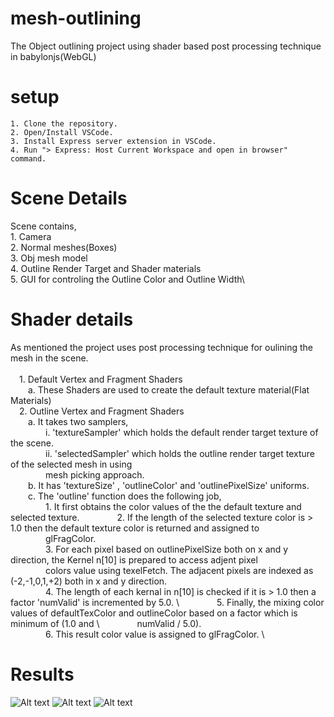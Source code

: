 # mesh-outlining
The Object outlining project using shader based post processing technique in babylonjs(WebGL)
# setup
    1. Clone the repository.
    2. Open/Install VSCode.
    3. Install Express server extension in VSCode. 
    4. Run "> Express: Host Current Workspace and open in browser" command.

# Scene Details 
  Scene contains,\
      1. Camera\
      2. Normal meshes(Boxes)\
      3. Obj mesh model\
      4. Outline Render Target and Shader materials\
      5. GUI for controling the Outline Color and Outline Width\

# Shader details
  As mentioned the project uses post processing technique for oulining the mesh in the scene.\
  \
      &emsp;1. Default Vertex and Fragment Shaders\
          &emsp;&emsp;a. These Shaders are used to create the default texture material(Flat Materials)
          \
      &emsp;2. Outline Vertex and Fragment Shaders
      \
          &emsp;&emsp;a. It takes two samplers,
          \
              &emsp;&emsp;&emsp;&emsp;i. 'textureSampler' which holds the default render target texture of the scene.
              \
              &emsp;&emsp;&emsp;&emsp;ii. 'selectedSampler' which holds the outline render target texture of the selected mesh in using
              \
              &emsp;&emsp;&emsp;&emsp;mesh picking approach.
              \
          &emsp;&emsp;b. It has 'textureSize' , 'outlineColor' and 'outlinePixelSize' uniforms.
          \
          &emsp;&emsp;c. The 'outline' function does the following job,
          \
              &emsp;&emsp;&emsp;&emsp;1. It first obtains the color values of the the default texture and selected texture.
              &emsp;&emsp;&emsp;&emsp;2. If the length of the selected texture color is > 1.0 then the default texture color is returned and assigned to
              \
              &emsp;&emsp;&emsp;&emsp;glFragColor.
              \
              &emsp;&emsp;&emsp;&emsp;3. For each pixel based on outlinePixelSize both on x and y direction, the Kernel n[10] is prepared to access adjent pixel
              \
              &emsp;&emsp;&emsp;&emsp;colors value using texelFetch. The adjacent pixels are indexed as (-2,-1,0,1,+2) both in x and y direction.
              \
              &emsp;&emsp;&emsp;&emsp;4. The length of each kernal in n[10] is checked if it is > 1.0 then a factor 'numValid' is incremented by 5.0.
              \ 
              &emsp;&emsp;&emsp;&emsp;5. Finally, the mixing color values of defaultTexColor and outlineColor based on a factor which is minimum of (1.0 and
              \ 
              &emsp;&emsp;&emsp;&emsp;numValid / 5.0).
              \
              &emsp;&emsp;&emsp;&emsp;6. This result color value is assigned to glFragColor.
              \

# Results 
![Alt text](/screenshots/Screenshot%202024-02-19%20at%207.44.57 PM.png?raw=true "Original Default Texture")
![Alt text](/screenshots/Screenshot%202024-02-19%20at%207.46.01 PM.png?raw=true "Floor Outline")
![Alt text](/screenshots/Screenshot%202024-02-19%20at%207.48.00 PM.png?raw=true "Mesh Outline")
